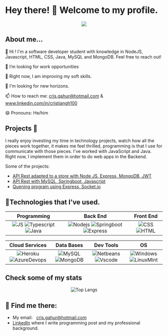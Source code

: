 # Hey there! 🤝 Welcome to my profile.
<p align="center">
  <img src="https://user-images.githubusercontent.com/90589221/189510402-4f9397ae-0e1d-45ba-b27a-3ba854ffd8d5.PNG">
</p>


## About me...
👋 Hi ! I'm a software developer student with knowledge in NodeJS, Javascript, HTML, CSS, Java, MySQL and MongoDB. Feel free to reach out!

🐉 I’m looking for work opportunities

🔭 Right now, I am improving my soft skills.

🎣 I'm looking for new horizons.

📫 How to reach me: cris.gahur@hotmail.com & www.linkedin.com/in/cristiangh100

😄 Pronouns: He/him 

## Projects 🚂
I really enjoy investing my time in technology projects, watch how all the pieces work together, it makes me feel thrilled, programming is that I use for communicate with those pieces. I've worked with JavaScript and Java. Right now, I implement them in order to do web apps in the Backend.

Some of the projects:
- [API Rest adapted to a store with Node JS, Express, MongoDB, JWT](https://github.com/crisgahur/Node-Restserver)
- [API Rest with MySQL, Springboot, Javascript](https://github.com/crisgahur/CANTERA2/tree/Workshop8)
- [Quening program using Express, Socket.io](https://github.com/crisgahur/Socketio)

## 🏅Technologies that I've used.
  
| **Programming** | **Back End**| **Front End** |
| :---: | :---: | :---: |
| ![JS](https://img.shields.io/badge/JavaScript-323330?style=for-the-badge&logo=javascript&logoColor=F7DF1E) ![Typescript](https://camo.githubusercontent.com/23eab6524b75cef3734d7c11c53e809d9e2e954e1be7748295db654b3cd0ef8c/68747470733a2f2f696d672e736869656c64732e696f2f62616467652f2d547970655363726970742d3030374143433f7374796c653d666f722d7468652d6261646765266c6f676f3d54797065536372697074266c6f676f436f6c6f723d666666) ![Java](https://img.shields.io/badge/Java-ED8B00?style=for-the-badge&logo=java&logoColor=white)  | ![Nodejs](https://img.shields.io/badge/Node.js-339933?style=for-the-badge&logo=nodedotjs&logoColor=white) ![Springboot](https://img.shields.io/badge/Spring-6DB33F?style=for-the-badge&logo=spring&logoColor=whit) ![Express](https://img.shields.io/badge/Express.js-404D59?style=for-the-badge) | ![CSS](https://img.shields.io/badge/CSS3-1572B6?style=for-the-badge&logo=css3&logoColor=white) ![HTML](https://img.shields.io/badge/HTML5-E34F26?style=for-the-badge&logo=html5&logoColor=white) |

| **Cloud Services** | **Data Bases** | **Dev Tools** | **OS** |
| :---: | :---: | :---: | :---: |
| ![Heroku]( https://img.shields.io/badge/Heroku-430098?style=for-the-badge&logo=heroku&logoColor=white) ![AzureDevops]( https://img.shields.io/badge/Azure_DevOps-0078D7?style=for-the-badge&logo=azure-devops&logoColor=white) | ![MySQL]( https://img.shields.io/badge/MySQL-005C84?style=for-the-badge&logo=mysql&logoColor=white) ![MongoDB]( https://img.shields.io/badge/MongoDB-4EA94B?style=for-the-badge&logo=mongodb&logoColor=white) | ![Netbeans]( https://img.shields.io/badge/apache%20netbeans-1B6AC6?style=for-the-badge&logo=apache%20netbeans%20IDE&logoColor=white) ![Vscode]( https://img.shields.io/badge/VSCode-0078D4?style=for-the-badge&logo=visual%20studio%20code&logoColor=white) | ![Windows]( https://img.shields.io/badge/Windows-0078D6?style=for-the-badge&logo=windows&logoColor=white) ![LinuxMint](https://img.shields.io/badge/Linux_Mint-87CF3E?style=for-the-badge&logo=linux-mint&logoColor=white)
  
 
## Check some of my stats
<p align="center">
  <img src="https://github-readme-stats.vercel.app/api/top-langs/?username=crisgahur" alt="Top Langs">
</p>

## 📡 Find me there:

- My email: <a style="margin-left: 8px;" href="mailto:cris.gahur@hotmail.com.com">cris.gahur@hotmail.com</a>
- [LinkedIn](https://www.linkedin.com/in/cristiangh100/) where I write programming post and my professional background. 

